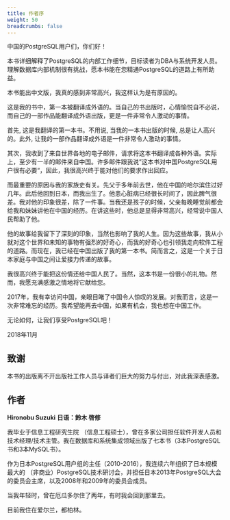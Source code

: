 ```yaml
---
title: 作者序
weight: 50
breadcrumbs: false
---
```


中国的PostgreSQL用户们，你们好！

本书详细解释了PostgreSQL的内部工作细节，目标读者为DBA与系统开发人员。理解数据库内部机制很有挑战，愿本书能在您精通PostgreSQL的道路上有所助益。

本书能出中文版，我真的感到非常高兴，我这样认为是有原因的。

这是我的书中，第一本被翻译成外语的。当自己的书出版时，心情愉悦自不必说，而自己的一部作品能翻译成外语出版，更是一件非常令人激动的事情。

首先, 这是我翻译的第一本书。不用说, 当我的一本书出版的时候, 总是让人高兴的。此外, 让我的一部作品翻译成外语是一件非常令人激动的事情。

其次，我收到了来自世界各地的电子邮件，请求将这本书翻译成各种外语。实际上，至少有一半的邮件来自中国。许多邮件跟我说”这本书对中国PostgreSQL用户很有必要“，因此，我很高兴终于能对他们的要求作出回应。

而最重要的原因与我的家族史有关。先父于多年前去世，他在中国的哈尔滨住过好几年。此后他回到日本，而我出生了。他患心脏病已经很长时间了，因此脾气很差。我对他的印象很差，除了一件事。当我还是孩子的时候，父亲每晚睡觉前都会给我和妹妹讲他在中国的经历。在讲这些时，他总是显得非常高兴，经常说中国人民帮助了他。

他的故事给我留下了深刻的印象，当然也影响了我的人生。因为这些故事，我从小就对这个世界和未知的事物有强烈的好奇心，而我的好奇心也引领我走向软件工程的道路。而现在，我已经在中国出版了我的第一本书。简而言之，这是一个关于日本家庭与中国之间让爱接力传递的故事。

我很高兴终于能把这份情还给中国人民了。当然，这本书是一份很小的礼物。然而，我愿充满感激之情地将它献给您。

2017年，我有幸访问中国，亲眼目睹了中国令人惊叹的发展。对我而言，这是一次非常难忘的经历。我希望能再去中国，如果有机会，我也想在中国工作。

无论如何，让我们享受PostgreSQL吧！



2018年11月



## 致谢

本书的出版离不开出版社工作人员与译者们巨大的努力与付出，对此我深表感激。

## 作者

**Hironobu Suzuki**
**日语：鈴木 啓修**

我毕业于信息工程研究生院 （信息工程硕士），曾在多家公司担任软件开发人员和技术经理/技术主管。我在数据库和系统集成领域出版了七本书（3本PostgreSQL书和3本MySQL书）。

作为日本PostgreSQL用户组的主任（2010-2016），我连续六年组织了日本规模最大的 （非商业）PostgreSQL技术研讨会，并担任日本2013年PostgreSQL大会的委员会主席，以及2008年和2009年的委员会成员。

当我年轻时，曾在厄瓜多尔住了两年，有时我会回到那里去。

目前我住在爱尔兰，都柏林。











